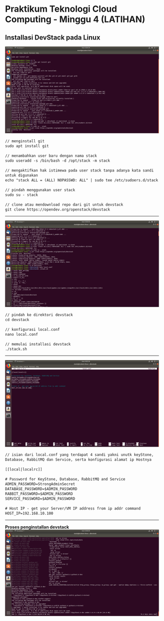 # Praktikum Teknologi Cloud Computing - Minggu 4 (LATIHAN)

**Installasi DevStack pada Linux**
---
![g1](g-01.png)
```
// menginstall git
sudo apt install git

// menambahkan user baru dengan nama stack
sudo useradd -s /bin/bash -d /opt/stack -m stack

// mengaktifkan hak istimewa pada user stack tanpa adanya kata sandi untuk digunakan
echo "stack ALL = (ALL) NOPASSWD: ALL" | sudo tee /etc/sudoers.d/stack

// pindah menggunakan user stack
sudo su - stack

// clone atau mendownload repo dari git untuk devstack
git clone https://opendev.org/openstack/devstack
```
---

![g2](g-02.png)
```
// pindah ke direktori devstack
cd devstack 

// konfigurasi local.conf
nano local.conf

// memulai installasi devstack
./stack.sh

```
---

![g3](g-03.png)
```
// isian dari local.conf yang terdapat 4 sandi yakni unutk keyStone, Database, RabbitMQ dan Service, serta konfigurasi alamat ip Hostnya

[[local|localrc]]

# Password for KeyStone, Database, RabbitMQ and Service
ADMIN_PASSWORD=StrongAdminSecret
DATABASE_PASSWORD=$ADMIN_PASSWORD
RABBIT_PASSWORD=$ADMIN_PASSWORD
SERVICE_PASSWORD=$ADMIN_PASSWORD

# Host IP - get your Server/VM IP address from ip addr command
HOST_IP=192.168.10.100

```
---
**Proses penginstallan devstack**
![g4](g-04.png)
